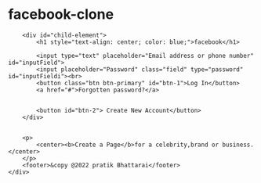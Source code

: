 # facebook-clone

<!DOCTYPE html>
<html lang="en">

<head>
    <meta charset="UTF-8">
    <meta http-equiv="X-UA-Compatible" content="IE=edge">
    <meta name="viewport" content="width=device-width, initial-scale=1.0">
    <title>Document</title>
    <link href="https://cdn.jsdelivr.net/npm/bootstrap@5.1.3/dist/css/bootstrap.min.css" rel="stylesheet"
        integrity="sha384-1BmE4kWBq78iYhFldvKuhfTAU6auU8tT94WrHftjDbrCEXSU1oBoqyl2QvZ6jIW3" crossorigin="anonymous">
    <link rel="stylesheet" href="style.css">
</head>

<body>
    <div id="container">

        <div id="child-element">
            <h1 style="text-align: center; color: blue;">facebook</h1>

            <input type="text" placeholder="Email address or phone number" id="inputField">
            <input placeholder="Password" class="field" type="password" id="inputFieldi"><br>
            <button class="btn btn-primary" id="btn-1">Log In</button>
            <a href="#">Forgotten password?</a>


            <button id="btn-2"> Create New Account</button>
        </div>


        <p>
            <center><b>Create a Page</b>for a celebrity,brand or business.</center>
        </p>
        <footer>&copy @2022 pratik Bhattarai</footer>
    </div>


</body>

</html>
